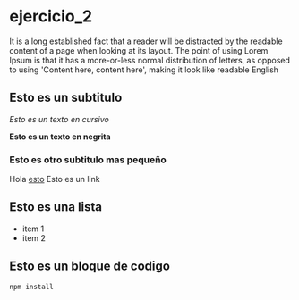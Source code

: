 # ejercicio_2

It is a long established fact that a reader will be distracted by the readable content of a page when looking at its layout. The point of using Lorem Ipsum is that it has a more-or-less normal distribution of letters, as opposed to using 'Content here, content here', making it look like readable English

## Esto es un subtitulo

_Esto es un texto en cursivo_

**Esto es un texto en negrita**

### Esto es otro subtitulo mas pequeño 

Hola [esto](https://www.lipsum.com/) Esto es un link

## Esto es una lista
* item 1
* item 2

## Esto es un bloque de codigo 

```
npm install
```
  
